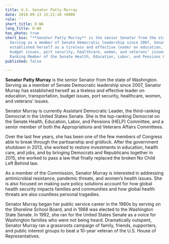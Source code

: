 ```yaml
---
title: U.S. Senator Patty Murray
date: 2018-09-13 15:21:10 +0000
role: ''
short_title: D-WA
long_title: D-WA
has_photo: true
short_bio: "**Senator Patty Murray** is the senior Senator from the state of Washington.
  Serving as a member of Senate Democratic leadership since 2007, Senator Murray has
  established herself as a tireless and effective leader on education, transportation,
  budget issues, port security, healthcare, women, and veterans’ issues. She is currently
  Ranking Member of the Senate Health, Education, Labor, and Pensions Committee."
published: false

---
```

**Senator Patty Murray** is the senior Senator from the state of Washington. Serving as a member of Senate Democratic leadership since 2007, Senator Murray has established herself as a tireless and effective leader on education, transportation, budget issues, port security, healthcare, women, and veterans’ issues.  
  
Senator Murray is currently Assistant Democratic Leader, the third-ranking Democrat in the United States Senate. She is the top-ranking Democrat on the Senate Health, Education, Labor, and Pensions (HELP) Committee, and a senior member of both the Appropriations and Veterans Affairs Committees.  
  
Over the last few years, she has been one of the few members of Congress able to break through the partisanship and gridlock. After the government shutdown in 2013, she worked to restore investments in education, health care, and jobs, and by bringing Democrats and Republicans together in 2015, she worked to pass a law that finally replaced the broken No Child Left Behind law.  
  
As a member of the Commission, Senator Murray is interested in addressing antimicrobial resistance, pandemic threats, and women’s health issues. She is also focused on making sure policy solutions account for how global health security impacts families and communities and how global health threats are also countless personal tragedies.   
  
Senator Murray began her public service career in the 1980s by serving on the Shoreline School Board, and in 1988 was elected to the Washington State Senate. In 1992, she ran for the United States Senate as a voice for Washington families who were not being heard. Dramatically outspent, Senator Murray ran a grassroots campaign of family, friends, supporters, and public interest groups to beat a 10-year veteran of the U.S. House of Representatives. 
